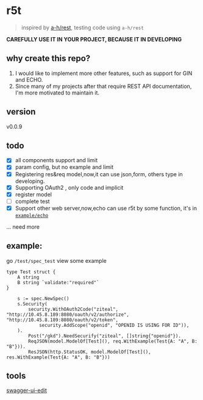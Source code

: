 # r5t

> inspired by [a-h/rest](https://github.com/a-h/rest), testing code using `a-h/rest`

**CAREFULLY USE IT IN YOUR PROJECT, BECAUSE IT IN DEVELOPING**

## why create this repo?
1. I would like to implement more other features, such as support for GIN and ECHO.
2. Since many of my projects after that require REST API documentation, I'm more motivated to maintain it.
## version
v0.0.9
## todo
- [x] all components support and limit
- [x] param config, but no example and limit
- [x] Registering res&req model,now,it can use json,form, others type in developing.
- [x] Supporting OAuth2 , only code and implicit
- [x] register model
- [ ] complete test
- [x] Support other web server,now,echo can use r5t by some function, it's in [`example/echo`](./example/echo/echo.md)

... need more

## example:
go `/test/spec_test` view some example
```golang
type Test struct {
	A string
	B string `validate:"required"`
}
```
```golang
	s := spec.NewSpec()
	s.Security(
		security.WithOAuth2Code("ziteal", "http://10.45.8.189:8080/oauth/v2/authorize", "http://10.45.8.189:8080/oauth/v2/token",
			security.AddScope("openid", "OPENID IS USING FOR ID")),
	).
		Post("/gkd").NeedSecurify("ziteal", []string{"openid"}).
		ReqJSON(model.ModelOf[Test](), req.WithExample(Test{A: "A", B: "B"})).
		ResJSON(http.StatusOK, model.ModelOf[Test](), res.WithExample(Test{A: "A", B: "B"}))
```
## tools 
[swagger-ui-edit](https://editor-next.swagger.io/)